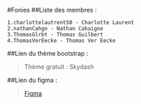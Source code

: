 #Fonies
##Liste des membres :

    1.charlottelautrent50 - Charlotte Laurent
    2.nathanCahgn - Nathan Cahaigne
    3.ThomasGlrbt - Thomas Guilbert
    4.ThomasVerEecke - Thomas Ver Eecke
    
##Lien du thème bootstrap :

>Thème gratuit : Skydash

##Lien du figma :

>[Figma](https://www.figma.com/file/vWEqYlQReo36dTzo9c9I9B/Fonies?node-id=0%3A1&t=KS126AriK4vB7asi-1)
